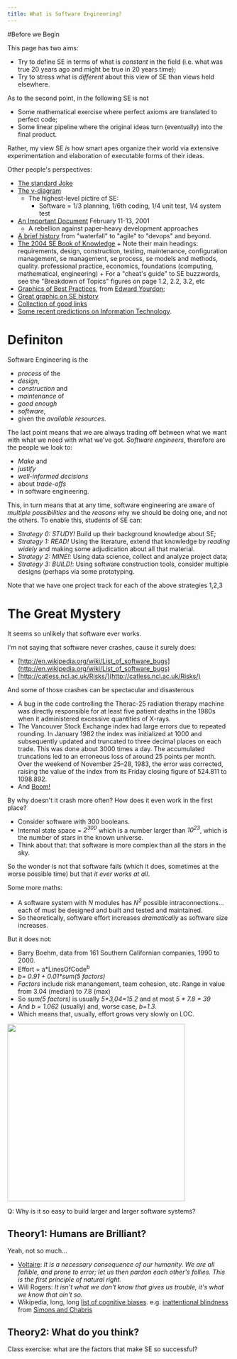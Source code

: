 ```yaml
---
title: What is Software Engineering?
---
```


#Before we Begin


This page has two aims:

+ Try to define SE in terms of what is _constant_ in the field (i.e. what was true 20 years ago and might be true in 20 years time);
+ Try to stress what is _different_ about this view of SE than views held elsewhere.

As to the second point, in the following SE is not

+ Some mathematical exercise where perfect axioms are translated to perfect code;
+ Some
linear  pipeline where the
original ideas turn (eventually) into the final
product.

Rather, my view SE _is_  how
  smart  apes organize their world via extensive experimentation and
  elaboration of executable forms of their ideas.

Other people's perspectives:

+ [The standard Joke](http://www.sonnyradio.com/what-the-customer-actually-wanted.jpg)
+ [The v-diagram](http://en.wikipedia.org/wiki/V-Model#mediaviewer/File:Systems_Engineering_Process_II.svg)
     + The highest-level pictire of SE:
          + Software = 1/3 planning, 1/6th coding, 1/4 unit test, 1/4 system test
+ [An Important Document](http://agilemanifesto.org/) February 11-13, 2001
     + A rebellion against paper-heavy development approaches
+ [A brief history](https://www.ibm.com/developerworks/community/blogs/invisiblethread/entry/beyond_devops_distributedops_noops_and_bizdevops?lang=en) from "waterfall" to "agile"
  to "devops" and beyond.
+ [The 2004 SE Book of Knowledge](../pdf/SWEBOKv3.pdf)
       + Note their main headings: requirements, design, construction, testing, maintenance, configuration management, se management, se process, se models and methods, quality.
         professional practice, economics, foundations (computing, mathematical, engineering)
       + For a "cheat's guide" to SE buzzwords, see the "Breakdown of Topics" figures on page 1.2, 2.2, 3.2, etc
+ [Graphics of Best Practices](http://www.yourdonreport.com/wp-content/uploads/2007/10/toptenseideas.png),
  from [Edward Yourdon](http://www.yourdonreport.com/index.php/2007/10/16/top-ten-software-engineering-ideas-in-jacksonville/);
+ [Great graphic on SE history](http://a-lifelong-tester.cocolog-nifty.com/Chronology/Software-Testing-ChronologyEng-20120506.jpg)
+ [Collection of good links](http://www.vikingcodeschool.com/software-engineering-basics/a-brief-history-of-software-engineering)
+ [Some recent predictions on  Information Technology](https://www.evernote.com/shard/s14/res/3d242f8f-ee29-448d-a4dd-3f36156e426e/IDC%20Forecast%20for%202015.pdf?search=cs510).

# Definiton


Software Engineering is the 

+ _process_ of the
+ _design_,
+ _construction_ and
+ _maintenance_ of
+ _good  enough_
+ _software_,
+ given the _available resources_.

The last point means that we are always trading off between
what we want with
what we need with what we've got. _Software engineers_, therefore
are the people we look to:

+ _Make_ and
+ _justify_
+ _well-informed decisions_ 
+ about _trade-offs_
+ in software engineering.

This, in turn means that at any time, software engineering are
aware of _multiple possibilities_ and the _reasons_ why we should be doing
one, and not the others. To enable this, students of SE can:

+ _Strategy 0: STUDY!_ Build up their background knowledge about SE;
+ _Strategy 1: READ!_ Using the literature, extend that knowledge by _reading widely_ and making
  some adjudication about all that material.  
+ _Strategy 2: MINE!_: Using data science, collect and analyze project data;
+ _Strategy 3: BUILD!_: Using software construction tools, consider multiple designs (perhaps via some prototyping.

Note that we have one project track for each of the above strategies 1,2,3

# The Great Mystery

It seems so unlikely that software ever works.

I'm not saying that software never crashes, cause it surely does:

+ [http://en.wikipedia.org/wiki/List_of_software_bugs](http://en.wikipedia.org/wiki/List_of_software_bugs)
+ [http://catless.ncl.ac.uk/Risks/](http://catless.ncl.ac.uk/Risks/)

And some of those crashes can be  spectacular and disasterous

+ A bug in the code controlling the Therac-25 radiation therapy machine was directly responsible for at least five patient deaths in the 1980s when it administered excessive quantities of X-rays.
+ The Vancouver Stock Exchange index had large errors due to repeated rounding. In January 1982 the index was initialized at 1000 and subsequently updated and truncated to three decimal places on each trade. This was done about 3000 times a day. The accumulated truncations led to an erroneous loss of around 25 points per month. Over the weekend of November 25–28, 1983, the error was corrected, raising the value of the index from its Friday closing figure of 524.811 to 1098.892.
+ And [Boom!](https://www.youtube.com/watch?v=gp_D8r-2hwk)

By why doesn't it crash more often? How does it even work in the first place?

+ Consider software with 300 booleans.
+ Internal state space = _2<sup>300</sup>_ which is a number larger than
  _10<sup>23</sup>_, which is the number of stars in the known universe.
+ Think about that: that software is more complex than all the stars in the sky.

So the wonder is not that software fails (which it does, sometimes
at the worse possible time) but that _it ever works at all_. 

Some more maths:

+ A software system with _N_ modules has _N<sup>2</sup>_ possible intraconnections...
  each of must be designed and built and tested and maintained.
+ So theoretically, software effort increases _dramatically_ as software size increases.

But it does not:

+ Barry Boehm, data from 161 Southern Californian companies, 1990 to 2000.
+ Effort = a*LinesOfCode<sup>b</sup>
+ <em>b= 0.91 + 0.01*sum(5 factors)</em>
+ _Factors_ include risk manangement, team cohesion, etc. Range in
  value from 3.04 (median) to 7.8 (max)
+ So _sum(5 factors)_ is usually <em>5*3,04=15.2</em> and at most _5 * 7.8 = 39_ 
+ And _b = 1.062_ (usually) and, worse case, _b=1.3_.
+ Which means that, usually, effort grows very slowly on LOC.

<img width=400 src="../img/effortVSLoc.png">

Q: Why is it so easy to build larger and larger software systems?

## Theory1: Humans are Brilliant?

Yeah, not so much...

+ [Voltaire](http://en.wikipedia.org/wiki/Voltaire):
  _It is a necessary consequence of our humanity. We are all fallible, and prone to error; let us then pardon each other's follies. This is the first principle of natural right._
+ Will Rogers: _It isn't what we don't know that gives us trouble, it's what we know that ain't so._
+ Wikipedia, long, long [list of cognitive biases](http://en.wikipedia.org/wiki/List_of_cognitive_biases). e.g.
  [inattentional blindness](https://www.youtube.com/watch?v=vJG698U2Mvo)
  from [Simons and Chabris](http://goo.gl/bgHzrn)

## Theory2: What do you think?

Class exercise: what are the factors that make SE so successful?

